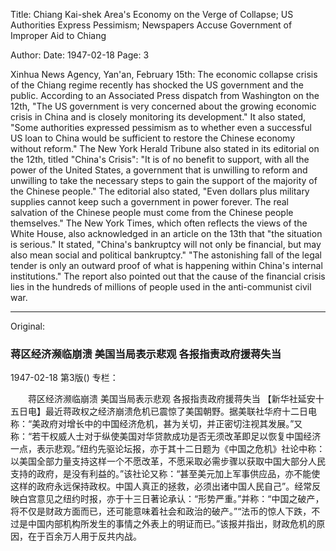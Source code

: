Title: Chiang Kai-shek Area's Economy on the Verge of Collapse; US Authorities Express Pessimism; Newspapers Accuse Government of Improper Aid to Chiang

Author:
Date: 1947-02-18
Page: 3

Xinhua News Agency, Yan'an, February 15th: The economic collapse crisis of the Chiang regime recently has shocked the US government and the public. According to an Associated Press dispatch from Washington on the 12th, "The US government is very concerned about the growing economic crisis in China and is closely monitoring its development." It also stated, "Some authorities expressed pessimism as to whether even a successful US loan to China would be sufficient to restore the Chinese economy without reform." The New York Herald Tribune also stated in its editorial on the 12th, titled "China's Crisis": "It is of no benefit to support, with all the power of the United States, a government that is unwilling to reform and unwilling to take the necessary steps to gain the support of the majority of the Chinese people." The editorial also stated, "Even dollars plus military supplies cannot keep such a government in power forever. The real salvation of the Chinese people must come from the Chinese people themselves." The New York Times, which often reflects the views of the White House, also acknowledged in an article on the 13th that "the situation is serious." It stated, "China's bankruptcy will not only be financial, but may also mean social and political bankruptcy." "The astonishing fall of the legal tender is only an outward proof of what is happening within China's internal institutions." The report also pointed out that the cause of the financial crisis lies in the hundreds of millions of people used in the anti-communist civil war.



<hr /> 

Original: 


### 蒋区经济濒临崩溃  美国当局表示悲观  各报指责政府援蒋失当

1947-02-18
第3版()
专栏：

　　蒋区经济濒临崩溃
    美国当局表示悲观
    各报指责政府援蒋失当
    【新华社延安十五日电】最近蒋政权之经济崩溃危机已震惊了美国朝野。据美联社华府十二日电称：“美政府对增长中的中国经济危机，甚为关切，并正密切注视其发展。”又称：“若干权威人士对于纵使美国对华贷款成功是否无须改革即足以恢复中国经济一点，表示悲观。”纽约先驱论坛报，亦于其十二日题为《中国之危机》社论中称：以美国全部力量支持这样一个不愿改革，不愿采取必需步骤以获取中国大部分人民支持的政府，是没有利益的。”该社论又称：“甚至美元加上军事供应品，亦不能使这样的政府永远保持政权。中国人真正的拯救，必须出诸中国人民自己”。经常反映白宫意见之纽约时报，亦于十三日著论承认：“形势严重。”并称：“中国之破产，将不仅是财政方面而已，还可能意味着社会和政治的破产。”“法币的惊人下跌，不过是中国内部机构所发生的事情之外表上的明证而已。”该报并指出，财政危机的原因，在于百余万人用于反共内战。
